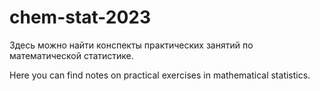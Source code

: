 # chem-stat-2023
Здесь можно найти конспекты практических занятий по математической статистике.

Here you can find notes on practical exercises in mathematical statistics.
